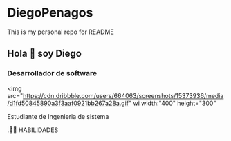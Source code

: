 # DiegoPenagos
This is my personal repo for README

##  Hola 👋 soy Diego

### Desarrollador de software 

<img src="https://cdn.dribbble.com/users/664063/screenshots/15373936/media/d1fd50845890a3f3aaf0921bb267a28a.gif" wi  width:"400" height="300"

Estudiante de Ingenieria de sistema 

  .🤹🏻 HABILIDADES
